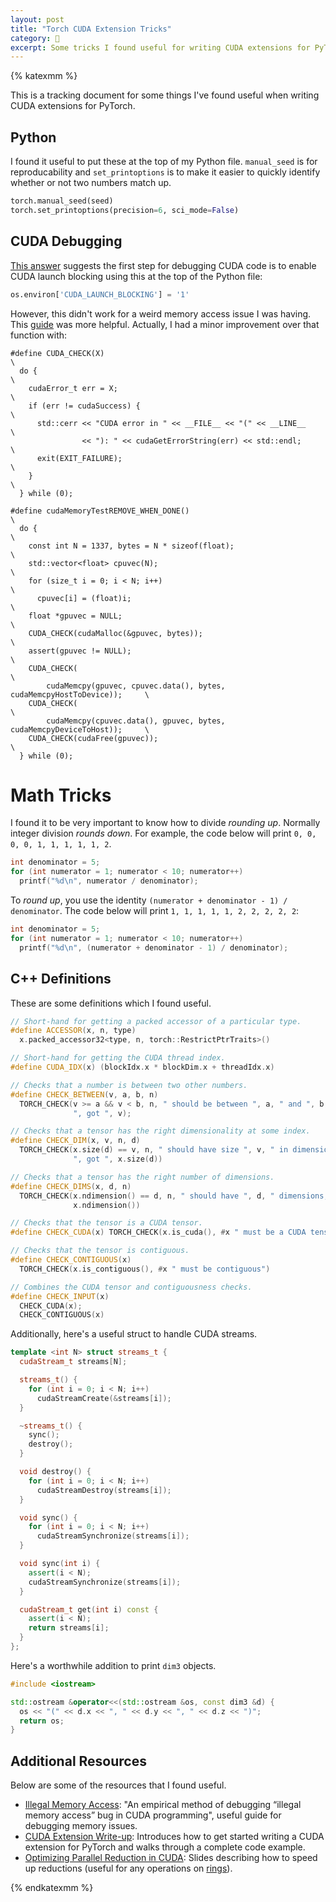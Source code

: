 ```yaml
---
layout: post
title: "Torch CUDA Extension Tricks"
category: 🔬
excerpt: Some tricks I found useful for writing CUDA extensions for PyTorch.
---
```


{% katexmm %}

This is a tracking document for some things I've found useful when writing CUDA extensions for PyTorch.

## Python

I found it useful to put these at the top of my Python file. `manual_seed` is for reproducability and `set_printoptions` is to make it easier to quickly identify whether or not two numbers match up.

```python
torch.manual_seed(seed)
torch.set_printoptions(precision=6, sci_mode=False)
```

## CUDA Debugging

[This answer](https://discuss.pytorch.org/t/whats-the-meaning-of-this-error-how-can-i-debug-when-i-use-gpu/8052/3) suggests the first step for debugging CUDA code is to enable CUDA launch blocking using this at the top of the Python file:

```python
os.environ['CUDA_LAUNCH_BLOCKING'] = '1'
```

However, this didn't work for a weird memory access issue I was having. This [guide](https://nanxiao.me/en/an-empirical-method-of-debugging-illegal-memory-access-bug-in-cuda-programming/) was more helpful. Actually, I had a minor improvement over that function with:

```cuda
#define CUDA_CHECK(X)                                                          \
  do {                                                                         \
    cudaError_t err = X;                                                       \
    if (err != cudaSuccess) {                                                  \
      std::cerr << "CUDA error in " << __FILE__ << "(" << __LINE__             \
                << "): " << cudaGetErrorString(err) << std::endl;              \
      exit(EXIT_FAILURE);                                                      \
    }                                                                          \
  } while (0);

#define cudaMemoryTestREMOVE_WHEN_DONE()                                       \
  do {                                                                         \
    const int N = 1337, bytes = N * sizeof(float);                             \
    std::vector<float> cpuvec(N);                                              \
    for (size_t i = 0; i < N; i++)                                             \
      cpuvec[i] = (float)i;                                                    \
    float *gpuvec = NULL;                                                      \
    CUDA_CHECK(cudaMalloc(&gpuvec, bytes));                                    \
    assert(gpuvec != NULL);                                                    \
    CUDA_CHECK(                                                                \
        cudaMemcpy(gpuvec, cpuvec.data(), bytes, cudaMemcpyHostToDevice));     \
    CUDA_CHECK(                                                                \
        cudaMemcpy(cpuvec.data(), gpuvec, bytes, cudaMemcpyDeviceToHost));     \
    CUDA_CHECK(cudaFree(gpuvec));                                              \
  } while (0);
```

# Math Tricks

I found it to be very important to know how to divide *rounding up*. Normally integer division *rounds down*. For example, the code below will print `0, 0, 0, 0, 1, 1, 1, 1, 1, 2`.

```c++
int denominator = 5;
for (int numerator = 1; numerator < 10; numerator++)
  printf("%d\n", numerator / denominator);
```

To *round up*, you use the identity `(numerator + denominator - 1) / denominator`. The code below will print `1, 1, 1, 1, 1, 2, 2, 2, 2, 2`:

```c++
int denominator = 5;
for (int numerator = 1; numerator < 10; numerator++)
  printf("%d\n", (numerator + denominator - 1) / denominator);
```

## C++ Definitions

These are some definitions which I found useful.

```c++
// Short-hand for getting a packed accessor of a particular type.
#define ACCESSOR(x, n, type)                                                   \
  x.packed_accessor32<type, n, torch::RestrictPtrTraits>()

// Short-hand for getting the CUDA thread index.
#define CUDA_IDX(x) (blockIdx.x * blockDim.x + threadIdx.x)

// Checks that a number is between two other numbers.
#define CHECK_BETWEEN(v, a, b, n)                                              \
  TORCH_CHECK(v >= a && v < b, n, " should be between ", a, " and ", b,        \
              ", got ", v);

// Checks that a tensor has the right dimensionality at some index.
#define CHECK_DIM(x, v, n, d)                                                  \
  TORCH_CHECK(x.size(d) == v, n, " should have size ", v, " in dimension ", d, \
              ", got ", x.size(d))

// Checks that a tensor has the right number of dimensions.
#define CHECK_DIMS(x, d, n)                                                    \
  TORCH_CHECK(x.ndimension() == d, n, " should have ", d, " dimensions, got ", \
              x.ndimension())

// Checks that the tensor is a CUDA tensor.
#define CHECK_CUDA(x) TORCH_CHECK(x.is_cuda(), #x " must be a CUDA tensor")

// Checks that the tensor is contiguous.
#define CHECK_CONTIGUOUS(x)                                                    \
  TORCH_CHECK(x.is_contiguous(), #x " must be contiguous")

// Combines the CUDA tensor and contiguousness checks.
#define CHECK_INPUT(x)                                                         \
  CHECK_CUDA(x);                                                               \
  CHECK_CONTIGUOUS(x)
```

Additionally, here's a useful struct to handle CUDA streams.

```c++
template <int N> struct streams_t {
  cudaStream_t streams[N];

  streams_t() {
    for (int i = 0; i < N; i++)
      cudaStreamCreate(&streams[i]);
  }

  ~streams_t() {
    sync();
    destroy();
  }

  void destroy() {
    for (int i = 0; i < N; i++)
      cudaStreamDestroy(streams[i]);
  }

  void sync() {
    for (int i = 0; i < N; i++)
      cudaStreamSynchronize(streams[i]);
  }

  void sync(int i) {
    assert(i < N);
    cudaStreamSynchronize(streams[i]);
  }

  cudaStream_t get(int i) const {
    assert(i < N);
    return streams[i];
  }
};
```

Here's a worthwhile addition to print `dim3` objects.

```c++
#include <iostream>

std::ostream &operator<<(std::ostream &os, const dim3 &d) {
  os << "(" << d.x << ", " << d.y << ", " << d.z << ")";
  return os;
}
```

## Additional Resources

Below are some of the resources that I found useful.

- [Illegal Memory Access][illegal-memory-access]: "An empirical method of debugging “illegal memory access” bug in CUDA programming", useful guide for debugging memory issues.
- [CUDA Extension Write-up][cuda-extension-writeup]: Introduces how to get started writing a CUDA extension for PyTorch and walks through a complete code example.
- [Optimizing Parallel Reduction in CUDA][parallel-reduction-slides]: Slides describing how to speed up reductions (useful for any operations on [rings][rings-wiki]).

{% endkatexmm %}

[cuda-extension-writeup]: https://pytorch.org/tutorials/advanced/cpp_extension.html
[parallel-reduction-slides]: https://developer.download.nvidia.com/assets/cuda/files/reduction.pdf
[rings-wiki]: https://en.wikipedia.org/wiki/Ring_(mathematics)
[illegal-memory-access]: https://nanxiao.me/en/an-empirical-method-of-debugging-illegal-memory-access-bug-in-cuda-programming/